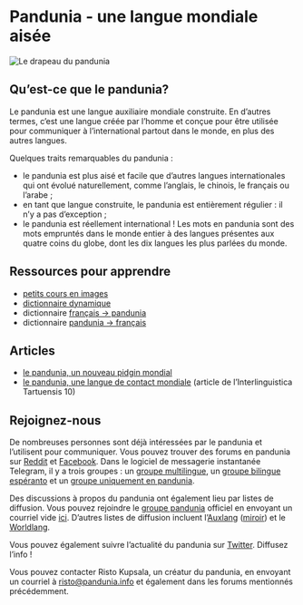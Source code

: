 Pandunia - une langue mondiale aisée
====================================

![](http://www.pandunia.info/kuvat/bandera.png "Le drapeau du pandunia")

## Qu’est-ce que le pandunia?

Le pandunia est une langue auxiliaire mondiale construite. En d’autres termes, c’est une langue créée par l’homme et conçue pour être utilisée pour communiquer à l’international partout dans le monde, en plus des autres langues.

Quelques traits remarquables du pandunia :

- le pandunia est plus aisé et facile que d’autres langues internationales qui ont évolué naturellement, comme l’anglais, le chinois, le français ou l’arabe ;
- en tant que langue construite, le pandunia est entièrement régulier : il n’y a pas d’exception ;
- le pandunia est réellement international ! Les mots en pandunia sont des mots empruntés dans le monde entier à des langues présentes aux quatre coins du globe, dont les dix langues les plus parlées du monde.

## Ressources pour apprendre

- [petits cours en images](http://www.pandunia.info/pandunia/mini_darse.html)
- [dictionnaire dynamique](tiddly.html)
- dictionnaire [français → pandunia](français-pandunia.md)
- dictionnaire [pandunia → français](pandunia-français.md)

## Articles

- [le pandunia, un nouveau pidgin mondial](dunia_pidjin.md)
- [le pandunia, une langue de contact mondiale](http://www.pandunia.info/makala/pandunia_in_Interlinguistica_Tartuensis_10.pdf) (article de l’Interlinguistica Tartuensis 10)

## Rejoignez-nous

De nombreuses personnes sont déjà intéressées par le pandunia et l’utilisent pour communiquer. Vous pouvez trouver des forums en pandunia sur [Reddit](https://www.reddit.com/r/pandunia/) et [Facebook](http://www.facebook.com/groups/pandunia). Dans le logiciel de messagerie instantanée Telegram, il y a trois groupes : un [groupe multilingue](https://t.me/joinchat/AAAAAEPVsifmS6xRLAlxVA), un [groupe bilingue espéranto](https://telegram.me/joinchat/APGe_EEjdrXFNPU02vKWSg) et un [groupe uniquement en pandunia](https://t.me/joinchat/AAAAAENlKqzlMtGkrmf5rg).

Des discussions à propos du pandunia ont également lieu par listes de diffusion. Vous pouvez rejoindre le [groupe pandunia](https://groups.yahoo.com/neo/groups/pandunia/info) officiel en envoyant un courriel vide [ici](mailto:pandunia-subscribe@yahoogroups.com). D’autres listes de diffusion incluent l’[Auxlang](https://listserv.brown.edu/archives/auxlang.html) ([miroir](https://groups.yahoo.com/neo/groups/Auxlang/conversations/messages)) et le [Worldlang](https://groups.yahoo.com/neo/groups/Worldlanglist/conversations/messages).

Vous pouvez également suivre l’actualité du pandunia sur [Twitter](https://twitter.com/pandunia_). Diffusez l’info !

Vous pouvez contacter Risto Kupsala, un créatur du pandunia, en envoyant un courriel à [risto@pandunia.info](mailto:risto@pandunia.info) et également dans les forums mentionnés précédemment.

